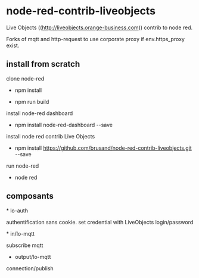 # node-red-contrib-liveobjects
Live Objects ((http://liveobjects.orange-business.com)) contrib to node red.

Forks of mqtt and http-request to use corporate proxy if env.https_proxy exist.


<h2>install from scratch</h2>
clone node-red

* npm install

* npm run build

install node-red dashboard
* npm install node-red-dashboard --save

install node red contrib Live Objects
* npm install https://github.com/brusand/node-red-contrib-liveobjects.git --save

run node-red
* node red

<h2>composants</h2>
* lo-auth
<p>authentification sans cookie. set credential with  LiveObjects  login/password </p>
* in/lo-mqtt
<p>subscribe mqtt</p>


* output/lo-mqtt
<p>connection/publish</p>


